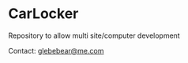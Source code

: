 CarLocker
=========
Repository to allow multi site/computer development 

Contact: glebebear@me.com

